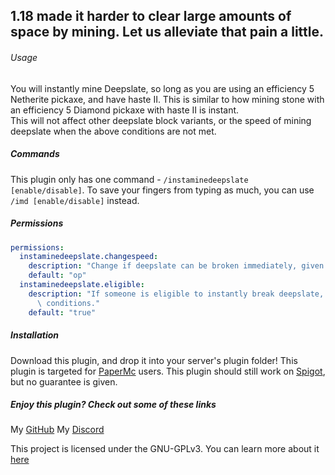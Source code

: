 ## 1.18 made it harder to clear large amounts of space by mining. Let us alleviate that pain a little.

###### Usage
You will instantly mine Deepslate, so long as you are using an efficiency 5 Netherite pickaxe, and have haste II. This is similar to how mining stone with an efficiency 5 Diamond pickaxe with haste II is instant.  
This will not affect other deepslate block variants, or the speed of mining deepslate when the above conditions are not met.

##### Commands
This plugin only has one command - `/instaminedeepslate [enable/disable]`. To save your fingers from typing as much, you can use `/imd [enable/disable]` instead.

##### Permissions
```yaml
permissions:
  instaminedeepslate.changespeed:
    description: "Change if deepslate can be broken immediately, given the right conditions."
    default: "op"
  instaminedeepslate.eligible:
    description: "If someone is eligible to instantly break deepslate, given the right\
      \ conditions."
    default: "true"
```

##### Installation
Download this plugin, and drop it into your server's plugin folder!
This plugin is targeted for [PaperMc](https://papermc.io) users.
This plugin should still work on [Spigot](https://spigotmc.org), but no guarantee is given.

##### Enjoy this plugin? Check out some of these links
My [GitHub](https://github.com/cloudon9/)
My [Discord](https://discord.gg/nPbakm9eEr)

This project is licensed under the GNU-GPLv3. You can learn more about it [here](https://choosealicense.com/licenses/gpl-3.0/)